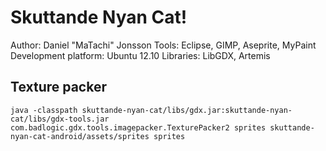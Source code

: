# Skuttande Nyan Cat!

Author: Daniel "MaTachi" Jonsson
Tools: Eclipse, GIMP, Aseprite, MyPaint
Development platform: Ubuntu 12.10
Libraries: LibGDX, Artemis

## Texture packer

    java -classpath skuttande-nyan-cat/libs/gdx.jar:skuttande-nyan-cat/libs/gdx-tools.jar com.badlogic.gdx.tools.imagepacker.TexturePacker2 sprites skuttande-nyan-cat-android/assets/sprites sprites


